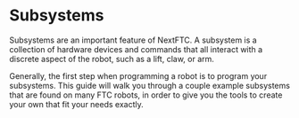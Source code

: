 # Subsystems

Subsystems are an important feature of NextFTC. A subsystem is a collection of
hardware devices and commands that all interact with a discrete aspect of the
robot, such as a lift, claw, or arm.

Generally, the first step when programming a robot is to program your
subsystems. This guide will walk you through a
couple example subsystems that are found on many FTC robots, in order to give
you the tools to create your own that fit
your needs exactly.
